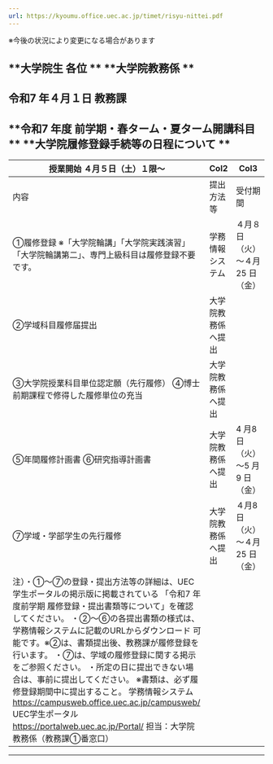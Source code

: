 ```yaml
---
url: https://kyoumu.office.uec.ac.jp/timet/risyu-nittei.pdf
---
```


※今後の状況により変更になる場合があります
## **大学院生 各位 ** **大学院教務係 **

## **令和7 年４月１日** **教務課**

## **令和7 年度 前学期・春ターム・夏ターム開講科目 ** **大学院履修登録手続等の日程について **








|授業開始 ４月５日（土）１限～|Col2|Col3|
|---|---|---|
|内容|提出方法等|受付期間|
|①履修登録 ※「大学院輪講」「大学院実践演習」 「大学院輪講第二」、専門上級科目は履修登録不要です。|学務情報システム|４月８日（火） ～４月25 日（金）|
|②学域科目履修届提出|大学院教務係へ提出||
|③大学院授業科目単位認定願（先行履修） ④博士前期課程で修得した履修単位の充当|大学院教務係へ提出||
|⑤年間履修計画書 ⑥研究指導計画書|大学院教務係へ提出|4 月8 日（火） ～5 月9 日（金）|
|⑦学域・学部学生の先行履修|大学院教務係へ提出|４月8 日（火） ～４月25 日（金）|
|注）・①～⑦の登録・提出方法等の詳細は、UEC学生ポータルの掲示版に掲載されている 「令和7 年度前学期 履修登録・提出書類等について」を確認してください。 ・②～⑥の各提出書類の様式は、学務情報システムに記載のURLからダウンロード 可能です。※②は、書類提出後、教務課が履修登録を行います。 ・⑦は、学域の履修登録に関する掲示をご参照ください。 ・所定の日に提出できない場合は、事前に提出してください。 ※書類は、必ず履修登録期間中に提出すること。 学務情報システム https://campusweb.office.uec.ac.jp/campusweb/ UEC学生ポータル https://portalweb.uec.ac.jp/Portal/ 担当：大学院教務係（教務課①番窓口）|||


-----

